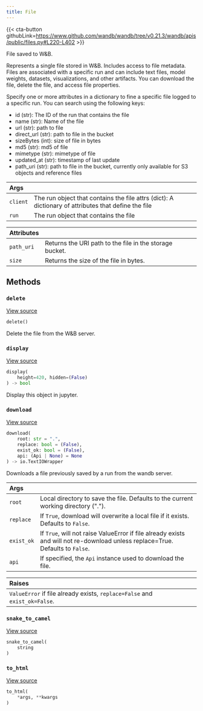 ```yaml
---
title: File
---
```


{{< cta-button githubLink=https://www.github.com/wandb/wandb/tree/v0.21.3/wandb/apis/public/files.py#L220-L402 >}}

File saved to W&B.

Represents a single file stored in W&B. Includes access to file metadata.
Files are associated with a specific run and
can include text files, model weights, datasets, visualizations, and other
artifacts. You can download the file, delete the file, and access file
properties.

Specify one or more attributes in a dictionary to fine a specific
file logged to a specific run. You can search using the following keys:

- id (str): The ID of the run that contains the file
- name (str): Name of the file
- url (str): path to file
- direct_url (str): path to file in the bucket
- sizeBytes (int): size of file in bytes
- md5 (str): md5 of file
- mimetype (str): mimetype of file
- updated_at (str): timestamp of last update
- path_uri (str): path to file in the bucket, currently only available for S3 objects and reference files

| Args |  |
| :--- | :--- |
|  `client` |  The run object that contains the file attrs (dict): A dictionary of attributes that define the file |
|  `run` |  The run object that contains the file |

<!-- lazydoc-ignore-class: internal -->


| Attributes |  |
| :--- | :--- |
|  `path_uri` |  Returns the URI path to the file in the storage bucket. |
|  `size` |  Returns the size of the file in bytes. |

## Methods

### `delete`

[View source](https://www.github.com/wandb/wandb/tree/v0.21.3/wandb/apis/public/files.py#L331-L362)

```python
delete()
```

Delete the file from the W&B server.

### `display`

[View source](https://www.github.com/wandb/wandb/tree/v0.21.3/wandb/apis/attrs.py#L16-L36)

```python
display(
    height=420, hidden=(False)
) -> bool
```

Display this object in jupyter.

### `download`

[View source](https://www.github.com/wandb/wandb/tree/v0.21.3/wandb/apis/public/files.py#L287-L329)

```python
download(
    root: str = ".",
    replace: bool = (False),
    exist_ok: bool = (False),
    api: (Api | None) = None
) -> io.TextIOWrapper
```

Downloads a file previously saved by a run from the wandb server.

| Args |  |
| :--- | :--- |
|  `root` |  Local directory to save the file. Defaults to the current working directory ("."). |
|  `replace` |  If `True`, download will overwrite a local file if it exists. Defaults to `False`. |
|  `exist_ok` |  If `True`, will not raise ValueError if file already exists and will not re-download unless replace=True. Defaults to `False`. |
|  `api` |  If specified, the `Api` instance used to download the file. |

| Raises |  |
| :--- | :--- |
|  `ValueError` if file already exists, `replace=False` and `exist_ok=False`. |

### `snake_to_camel`

[View source](https://www.github.com/wandb/wandb/tree/v0.21.3/wandb/apis/attrs.py#L12-L14)

```python
snake_to_camel(
    string
)
```

### `to_html`

[View source](https://www.github.com/wandb/wandb/tree/v0.21.3/wandb/apis/attrs.py#L38-L39)

```python
to_html(
    *args, **kwargs
)
```
